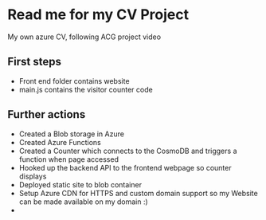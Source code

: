 # Read me for my CV Project

My own azure CV, following ACG project video

## First steps

- Front end folder contains website
- main.js contains the visitor counter code

## Further actions

- Created a Blob storage in Azure
- Created Azure Functions 
- Created a Counter which connects to the CosmoDB and triggers a function when page accessed
- Hooked up the backend API to the frontend webpage so counter displays
- Deployed static site to blob container
- Setup Azure CDN for HTTPS and custom domain support so my Website can be made available on my domain :)
- 